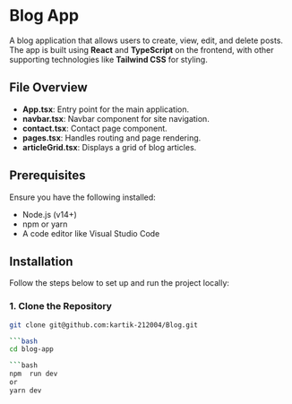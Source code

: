 # Blog App

A blog application that allows users to create, view, edit, and delete posts. The app is built using **React** and **TypeScript** on the frontend, with other supporting technologies like **Tailwind CSS** for styling.


## File Overview

- **App.tsx**: Entry point for the main application.
- **navbar.tsx**: Navbar component for site navigation.
- **contact.tsx**: Contact page component.
- **pages.tsx**: Handles routing and page rendering.
- **articleGrid.tsx**: Displays a grid of blog articles.

## Prerequisites

Ensure you have the following installed:

- Node.js (v14+)
- npm or yarn
- A code editor like Visual Studio Code

## Installation

Follow the steps below to set up and run the project locally:

### 1. Clone the Repository

```bash
git clone git@github.com:kartik-212004/Blog.git

```bash
cd blog-app

```bash
npm  run dev 
or 
yarn dev

